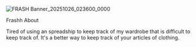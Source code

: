 
![FRASH Banner_20251026_023600_0000](https://github.com/user-attachments/assets/5a269a11-49bf-4c8c-bb75-b6734b38f780)

Frashh About

Tired of using an spreadship to keep track of my wardrobe that is difficult to keep track of. It's a better way to keep track of your articles of clothing. 
